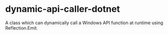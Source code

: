 # dynamic-api-caller-dotnet
A class which can dynamically call a Windows API function at runtime using Reflection.Emit.
